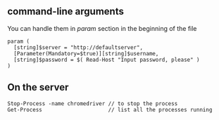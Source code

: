 ## command-line arguments

You can handle them in *param* section in the beginning of the file

    param (
      [string]$server = "http://defaultserver",
      [Parameter(Mandatory=$true)][string]$username,
      [string]$password = $( Read-Host "Input password, please" )
    )
    
   
## On the server

    Stop-Process -name chromedriver // to stop the process
    Get-Process                     // list all the processes running

